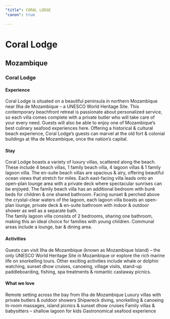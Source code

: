 ```yaml
---
"title": CORAL LODGE
"canon": true

---
```


# Coral Lodge
## Mozambique
### Coral Lodge

#### Experience
Coral Lodge is situated on a beautiful peninsula in northern Mozambique near Ilha de Mozambique – a UNESCO World Heritage Site.
This contemporary beachfront retreat is passionate about personalized service, so each villa comes complete with a private butler who will take care of your every need.  Guests will also be able to enjoy one of Mozambique’s best culinary seafood experiences here.
Offering a historical &amp; cultural beach experience, Coral Lodge’s guests can marvel at the old fort &amp; colonial buildings at Ilha de Mozambique, once the nation’s capital.

#### Stay
Coral Lodge boasts a variety of luxury villas, scattered along the beach.  These include 4 beach villas, 1 family beach villa, 4 lagoon villas &amp; 1 family lagoon villa.
The en-suite beach villas are spacious &amp; airy, offering beautiful ocean views that stretch for miles.  Each east-facing villa leads onto an open-plan lounge area with a private deck where spectacular sunrises can be enjoyed.
The family beach villa has an additional bedroom with bunk beds for children &amp; one shared bathroom.
Facing sunset &amp; perched above the crystal-clear waters of the lagoon, each lagoon villa boasts an open-plan lounge, private deck &amp; en-suite bathroom with indoor &amp; outdoor shower as well as a separate bath.  
The family lagoon villa consists of 2 bedrooms, sharing one bathroom, making this an ideal choice for families with young children.
Communal areas include a lounge, bar &amp; dining area.

#### Activities
Guests can visit Ilha de Mozambique (known as Mozambique Island) – the only UNESCO World Heritage Site in Mozambique or explore the rich marine life on snorkelling tours.
Other exciting activities include whale or dolphin watching, sunset dhow cruises, canoeing, village visits, stand-up paddleboarding, fishing, spa treatments &amp; romantic castaway picnics.


#### What we love
Remote setting across the bay from Ilha de Mozambique
Luxury villas with private butlers &amp; outdoor showers
Shipwreck diving, snorkelling &amp; canoeing
In-room massages, island picnics &amp; sunset dhow cruises
Family villas &amp; babysitters – shallow lagoon for kids
Gastronomical seafood experience
